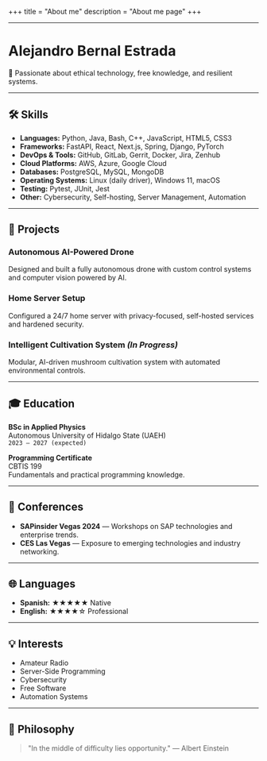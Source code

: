 +++
title = "About me"
description = "About me page"
+++

---

# Alejandro Bernal Estrada

📖 Passionate about ethical technology, free knowledge, and resilient systems.

---

## 🛠️ Skills

- **Languages:** Python, Java, Bash, C++, JavaScript, HTML5, CSS3
- **Frameworks:** FastAPI, React, Next.js, Spring, Django, PyTorch
- **DevOps & Tools:** GitHub, GitLab, Gerrit, Docker, Jira, Zenhub
- **Cloud Platforms:** AWS, Azure, Google Cloud
- **Databases:** PostgreSQL, MySQL, MongoDB
- **Operating Systems:** Linux (daily driver), Windows 11, macOS
- **Testing:** Pytest, JUnit, Jest
- **Other:** Cybersecurity, Self-hosting, Server Management, Automation

---

## 🧠 Projects

### Autonomous AI-Powered Drone
Designed and built a fully autonomous drone with custom control systems and computer vision powered by AI.

### Home Server Setup
Configured a 24/7 home server with privacy-focused, self-hosted services and hardened security.

### Intelligent Cultivation System *(In Progress)*
Modular, AI-driven mushroom cultivation system with automated environmental controls.

---

## 🎓 Education

**BSc in Applied Physics**  
Autonomous University of Hidalgo State (UAEH)  
`2023 – 2027 (expected)`

**Programming Certificate**  
CBTIS 199  
Fundamentals and practical programming knowledge.

---

## 📅 Conferences

- **SAPinsider Vegas 2024** — Workshops on SAP technologies and enterprise trends.
- **CES Las Vegas** — Exposure to emerging technologies and industry networking.

---

## 🌐 Languages

- **Spanish:** ★★★★★ Native
- **English:** ★★★★☆ Professional

---

## 💡 Interests

- Amateur Radio
- Server-Side Programming
- Cybersecurity
- Free Software
- Automation Systems

---

## 🧭 Philosophy

> "In the middle of difficulty lies opportunity." — Albert Einstein
